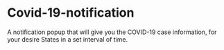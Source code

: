 # Covid-19-notification
 A notification popup that will give you the COVID-19 case information, for your desire States in a set interval of time.

